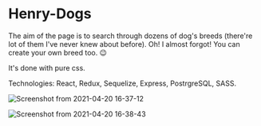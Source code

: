 # Henry-Dogs

The aim of the page is to search through dozens of dog's breeds (there're lot of them I've never knew about before).
Oh! I almost forgot! You can create your own breed too. :wink:

It's done with pure css.

Technologies: React, Redux, Sequelize, Express, PostrgreSQL, SASS.

![Screenshot from 2021-04-20 16-37-12](https://user-images.githubusercontent.com/75442663/115454042-b96eb880-a1f6-11eb-9d5a-6a5ce2fe3ccd.png)


![Screenshot from 2021-04-20 16-38-43](https://user-images.githubusercontent.com/75442663/115454203-e622d000-a1f6-11eb-92da-50bdf3b41671.png)
